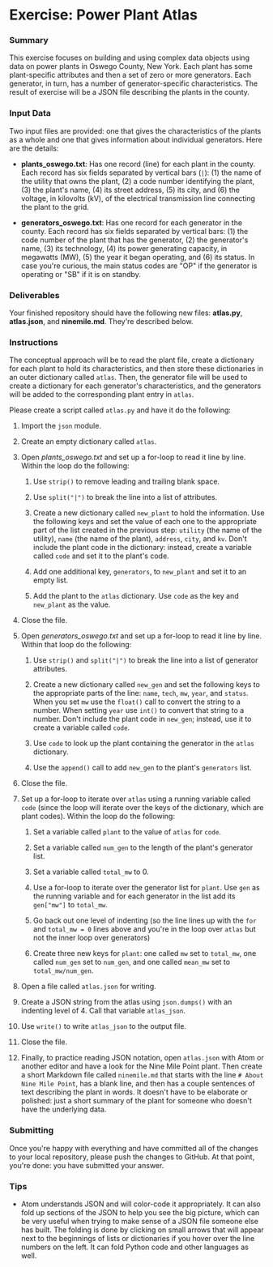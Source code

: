 # Exercise: Power Plant Atlas

### Summary

This exercise focuses on building and using complex data objects using
data on power plants in Oswego County, New York. Each plant has some
plant-specific attributes and then a set of zero or more generators. Each
generator, in turn, has a number of generator-specific characteristics. The
result of exercise will be a JSON file describing the plants in the county.

### Input Data

Two input files are provided: one that gives the characteristics of the
plants as a whole and one that gives information about individual generators.
Here are the details:

+ **plants_oswego.txt**: Has one record (line) for each plant in the county.
   Each record has six fields separated by vertical bars (`|`): (1) the name
   of the utility that owns the plant, (2) a code number identifying the
   plant, (3) the plant's name, (4) its street address, (5) its city, and (6)
   the voltage, in kilovolts (kV), of the electrical transmission line
   connecting the plant to the grid.

+ **generators_oswego.txt**: Has one record for each generator in the
    county. Each record has six fields separated by vertical bars: (1) the
    code number of the plant that has the generator, (2) the generator's
    name, (3) its technology, (4) its power generating capacity, in
    megawatts (MW), (5) the year it began operating, and (6) its status. In
    case you're curious, the main status codes are "OP" if the generator is
    operating or "SB" if it is on standby.

### Deliverables

Your finished repository should have the following new files: **atlas.py**,
**atlas.json**, and **ninemile.md**. They're described below.

### Instructions

The conceptual approach will be to read the plant file, create a dictionary for
each plant to hold its characteristics, and then store these dictionaries
in an outer dictionary called `atlas`. Then, the generator file will be used
to create a dictionary for each generator's characteristics, and the generators
will be added to the corresponding plant entry in `atlas`.

Please create a script called `atlas.py` and have it do the following:

1. Import the `json` module.

1. Create an empty dictionary called `atlas`.

1. Open *plants_oswego.txt* and set up a for-loop to read it line by
   line. Within the loop do the following:

    1. Use `strip()` to remove leading and trailing blank space.

    1. Use `split("|")` to break the line into a list of attributes.

    1. Create a new dictionary called `new_plant` to hold the information.
       Use the following keys and set the value of each one to the
       appropriate part of the list created in the previous step: `utility`
       (the name of the utility), `name` (the name of the plant), `address`,
       `city`, and `kv`. Don't include the plant code in the dictionary:
       instead, create a variable called `code` and set it to the plant's
       code.

    1. Add one additional key, `generators`, to `new_plant` and set it
       to an empty list.

    1. Add the plant to the `atlas` dictionary. Use `code` as the key and
       `new_plant` as the value.

1. Close the file.

1. Open *generators_oswego.txt* and set up a for-loop to read it line by
   line. Within that loop do the following:

    1. Use `strip()` and `split("|")` to break the line into a list of
       generator attributes.

    1. Create a new dictionary called `new_gen` and set the following keys to
       the appropriate parts of the line: `name`, `tech`, `mw`, `year`, and
       `status`. When you set `mw` use the `float()` call to convert the string
       to a number. When setting `year` use `int()` to convert that string to
       a number. Don't include the plant code in `new_gen`; instead, use it
       to create a variable called `code`.

    1. Use `code` to look up the plant containing the generator in the
       `atlas` dictionary.

    1. Use the `append()` call to add `new_gen` to the plant's `generators`
       list.

1. Close the file.

1. Set up a for-loop to iterate over `atlas` using a running variable
   called `code` (since the loop will iterate over the keys of the
   dictionary, which are plant codes). Within the loop do the following:

   1. Set a variable called `plant` to the value of `atlas` for `code`.

   1. Set a variable called `num_gen` to the length of the plant's
      generator list.

   1. Set a variable called `total_mw` to 0.

   1. Use a for-loop to iterate over the generator list for `plant`. Use
      `gen` as the running variable and for each generator in the list
      add its `gen["mw"]` to `total_mw`.

   1. Go back out one level of indenting (so the line lines up with the
      `for` and `total_mw = 0` lines above and you're in the loop over
      `atlas` but not the inner loop over generators)

   1. Create three new keys for `plant`: one called `mw` set to `total_mw`,
      one called `num_gen` set to `num_gen`, and one called `mean_mw` set to
      `total_mw/num_gen`.

1. Open a file called `atlas.json` for writing.

1. Create a JSON string from the atlas using `json.dumps()` with an
   indenting level of 4. Call that variable `atlas_json`.

1. Use `write()` to write `atlas_json` to the output file.   

1. Close the file.

1. Finally, to practice reading JSON notation, open `atlas.json` with Atom or
another editor and have a look for the Nine Mile Point plant. Then create a
short Markdown file called `ninemile.md` that starts with the line
`# About Nine Mile Point`, has a blank line, and then has a couple sentences
of text describing the plant in words. It doesn't have to be elaborate or
polished: just a short summary of the plant for someone who doesn't have the
underlying data.

### Submitting

Once you're happy with everything and have committed all of the changes to
your local repository, please push the changes to GitHub. At that point,
you're done: you have submitted your answer.

### Tips

+ Atom understands JSON and will color-code it appropriately. It can also
fold up sections of the JSON to help you see the big picture, which can
be very useful when trying to make sense of a JSON file someone else has
built. The folding is done by clicking on small arrows that will appear
next to the beginnings of lists or dictionaries if you hover over the line
numbers on the left. It can fold Python code and other languages as well.
